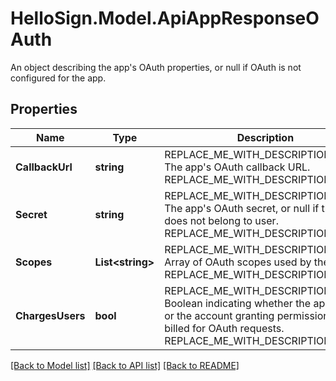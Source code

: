 # HelloSign.Model.ApiAppResponseOAuth
An object describing the app's OAuth properties, or null if OAuth is not configured for the app.

## Properties

Name | Type | Description | Notes
------------ | ------------- | ------------- | -------------
**CallbackUrl** | **string** | REPLACE_ME_WITH_DESCRIPTION_BEGIN The app&#39;s OAuth callback URL. REPLACE_ME_WITH_DESCRIPTION_END | [optional] 
**Secret** | **string** | REPLACE_ME_WITH_DESCRIPTION_BEGIN The app&#39;s OAuth secret, or null if the app does not belong to user. REPLACE_ME_WITH_DESCRIPTION_END | [optional] 
**Scopes** | **List&lt;string&gt;** | REPLACE_ME_WITH_DESCRIPTION_BEGIN Array of OAuth scopes used by the app. REPLACE_ME_WITH_DESCRIPTION_END | [optional] 
**ChargesUsers** | **bool** | REPLACE_ME_WITH_DESCRIPTION_BEGIN Boolean indicating whether the app owner or the account granting permission is billed for OAuth requests. REPLACE_ME_WITH_DESCRIPTION_END | [optional] 

[[Back to Model list]](../README.md#documentation-for-models) [[Back to API list]](../README.md#documentation-for-api-endpoints) [[Back to README]](../README.md)


